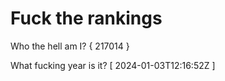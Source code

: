 # Fuck the rankings

Who the hell am I?
{ 217014 }

What fucking year is it?
[ 2024-01-03T12:16:52Z ]

